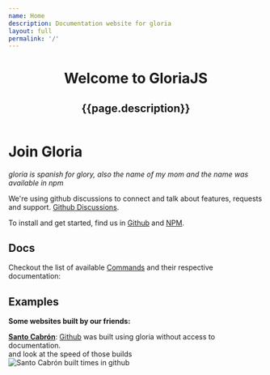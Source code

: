```yaml
---
name: Home
description: Documentation website for gloria
layout: full
permalink: '/'
---
```

<header class="relative
        z-10
        pt-[120px]
        px-4
        md:pt-[130px]
        lg:pt-[160px]
        pb-[100px]
        bg-primary
        overflow-hidden">
    <div class="inner">
        <h1>Welcome to GloriaJS</h1>
        <h2>{{page.description}}</h2>
    </div>
</header>
<div class="container mx-auto px-4">
    <h1>Join Gloria</h1>
    <p>
        <em>gloria is spanish for glory, also the name of my mom and the name was available in npm</em>
    </p>
    <p>We're using github discussions to connect and talk about features, requests and support.
        <a href="https://github.com/gloriajs/gloria/discussions/">Github Discussions</a>.
    </p>
    <p>To install and get started, find us in
        <a href="https://github.com/gloriajs/gloria/">Github</a> and
        <a href="https://www.npmjs.com/package/gloriajs/">NPM</a>.
    </p>
    <h2>Docs</h2>
    <p>
        Checkout the list of available
        <a href="/documentation/commands/">Commands</a> and their respective documentation:
    </p>
    <h2>Examples</h2>
    <p><strong>Some websites built by our friends:</strong></p>
    <p>
        <a href="https://santocabron.com" target="_blank" rel="noopener"><strong>Santo Cabrón</strong></a>:
        <a href="https://github.com/santocabron/santocabron.github.io" target="_blank" rel="noopener">Github</a>
        was built using gloria without access to documentation.
        <br>
        and look at the speed of those builds
        <br>
        <img src="./santo-cabron-build-logs.png" alt="Santo Cabrón built times in github" class="max-w-screen-md">
    </p>
</div>
